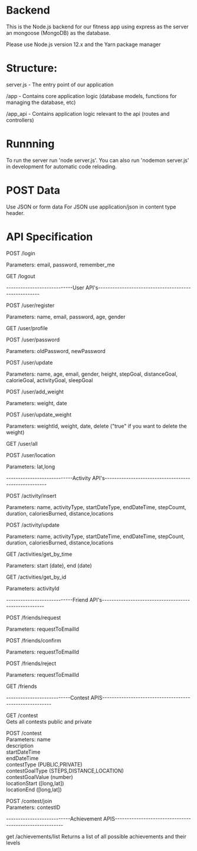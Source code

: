 # Backend

This is the Node.js backend for our fitness app using express as the server an mongoose (MongoDB) as the database.

Please use Node.js version 12.x and the Yarn package manager

# Structure:

server.js - The entry point of our application

/app - Contains core application logic (database models, functions for managing the database, etc)

/app_api - Contains application logic relevant to the api (routes and controllers)

# Runnning

To run the server run 'node server.js'.  You can also run 'nodemon server.js' in development for automatic code reloading.


# POST Data
Use JSON or form data
For JSON use application/json in content type header.

# API Specification

POST /login

Parameters: email, password, remember_me

GET /logout

----------------------------User API's-----------------------------------------------------

POST /user/register

Parameters: name, email, password, age, gender

GET /user/profile

POST /user/password

Parameters: oldPassword, newPassword

POST /user/update

Parameters: name, age, email, gender, height, stepGoal, distanceGoal, calorieGoal, activityGoal, sleepGoal

POST /user/add_weight

Parameters: weight, date

POST /user/update_weight

Parameters: weightId, weight, date, delete ("true" if you want to delete the weight)

GET /user/all

POST /user/location

Parameters: lat,long


----------------------------Activity API's-----------------------------------------------------

POST /activity/insert

Parameters: name, activityType, startDateType, endDateTime, stepCoumt, duration, caloriesBurned, distance,locations

POST /activity/update

Parameters: name, activityType, startDateTime, endDateTime, stepCount, duration, caloriesBurned, distance,locations

GET /activities/get_by_time 

Parameters: start (date), end (date)

GET /activities/get_by_id

Parameters: activityId

----------------------------Friend API's-----------------------------------------------------

POST /friends/request

Parameters: requestToEmailId

POST /friends/confirm

Parameters: requestToEmailId  

POST /friends/reject

Parameters: requestToEmailId  
  
GET /friends

 ---------------------------Contest APIS--------------------------------------------------------

 GET /contest  
 Gets all contests public and private  

 POST /contest  
 Parameters:    name  
                description  
                startDateTime  
                endDateTime  
                contestType (PUBLIC,PRIVATE)  
                contestGoalType (STEPS,DISTANCE,LOCATION)  
                contestGoalValue (number)  
                locationStart ([long,lat])  
                locationEnd ([long,lat])  
  
POST /contest/join  
Parameters: contestID  

 ---------------------------Achievement APIS--------------------------------------------------------

 get /achievements/list
 Returns a list of all possible achievements and their levels
